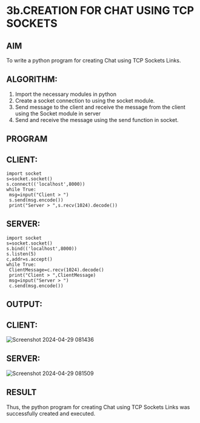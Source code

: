# 3b.CREATION FOR CHAT USING TCP SOCKETS
## AIM
To write a python program for creating Chat using TCP Sockets Links.
## ALGORITHM:
1. Import the necessary modules in python
2. Create a socket connection to using the socket module.
3. Send message to the client and receive the message from the client using the Socket module in
 server
4. Send and receive the message using the send function in socket.
## PROGRAM
## CLIENT:
```
import socket
s=socket.socket()
s.connect(('localhost',8000))
while True:
 msg=input("Client > ")
 s.send(msg.encode())
 print("Server > ",s.recv(1024).decode())
```
## SERVER:
```
import socket
s=socket.socket()
s.bind(('localhost',8000))
s.listen(5)
c,addr=s.accept()
while True:
 ClientMessage=c.recv(1024).decode()
 print("Client > ",ClientMessage)
 msg=input("Server > ")
 c.send(msg.encode())
```
## OUTPUT:
## CLIENT: 
![Screenshot 2024-04-29 081436](https://github.com/gayumee/3b_CHAT_USING_TCP_SOCKETS/assets/149037327/21d133ba-8d75-4c56-8163-23685e4b8d12)

## SERVER:
![Screenshot 2024-04-29 081509](https://github.com/gayumee/3b_CHAT_USING_TCP_SOCKETS/assets/149037327/5f71dc70-6d25-41f3-a8a8-b358f58daac8)

## RESULT
Thus, the python program for creating Chat using TCP Sockets Links was successfully 
created and executed.
